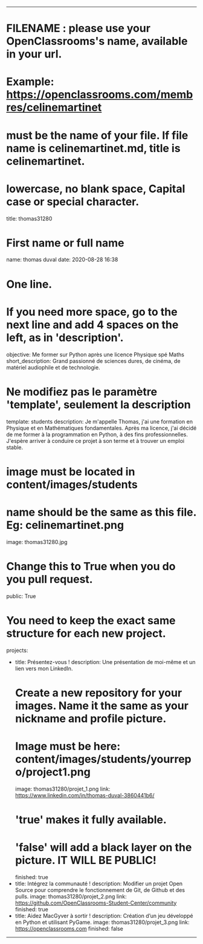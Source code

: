 ---

# FILENAME : please use your OpenClassrooms's name, available in your url.
# Example: https://openclassrooms.com/membres/celinemartinet
# must be the name of your file. If file name is celinemartinet.md, title is celinemartinet.
# lowercase, no blank space, Capital case or special character.
title: thomas31280

# First name or full name
name: thomas duval
date: 2020-08-28 16:38

# One line.
# If you need more space, go to the next line and add 4 spaces on the left, as in 'description'.
objective: Me former sur Python après une licence Physique spé Maths
short_description: Grand passionné de sciences dures, de cinéma, de matériel audiophile et de technologie.

# Ne modifiez pas le paramètre 'template', seulement la description
template: students
description:
    Je m'appelle Thomas, j'ai une formation en Physique et en Mathématiques fondamentales. 
    Après ma licence, j'ai décidé de me former à la programmation en Python, à des fins professionnelles. 
    J'espère arriver à conduire ce projet à son terme et à trouver un emploi stable.

# image must be located in content/images/students
# name should be the same as this file. Eg: celinemartinet.png
image: thomas31280.jpg

# Change this to True when you do you pull request.
public: True

# You need to keep the exact same structure for each new project.
projects:
  - title: Présentez-vous !
    description: Une présentation de moi-même et un lien vers mon LinkedIn.
    # Create a new repository for your images. Name it the same as your nickname and profile picture.
    # Image must be here: content/images/students/yourrepo/project1.png
    image: thomas31280/projet_1.png
    link: https://www.linkedin.com/in/thomas-duval-3860441b6/
    # 'true' makes it fully available.
    # 'false' will add a black layer on the picture. IT WILL BE PUBLIC!
    finished: true
  - title: Intégrez la communauté !
    description: Modifier un projet Open Source pour comprendre le fonctionnement de Git, de Github et des pulls. 
    image: thomas31280/projet_2.png
    link: https://github.com/OpenClassrooms-Student-Center/community
    finished: true
  - title: Aidez MacGyver à sortir !
    description: Création d’un jeu développé en Python et utilisant PyGame.
    image: thomas31280/projet_3.png
    link: https://openclassrooms.com
    finished: false
---